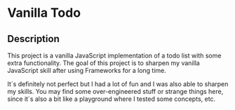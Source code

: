 # Vanilla Todo
## Description
This project is a vanilla JavaScript implementation of a todo list with some extra functionality. The goal of this project is to sharpen my vanilla JavaScript skill after using Frameworks for a long time.

It´s definitely not perfect but I had a lot of fun and I was also able to sharpen my skills. 
You may find some over-engineered stuff or strange things here, since it´s also a bit like a playground where I tested some concepts, etc.